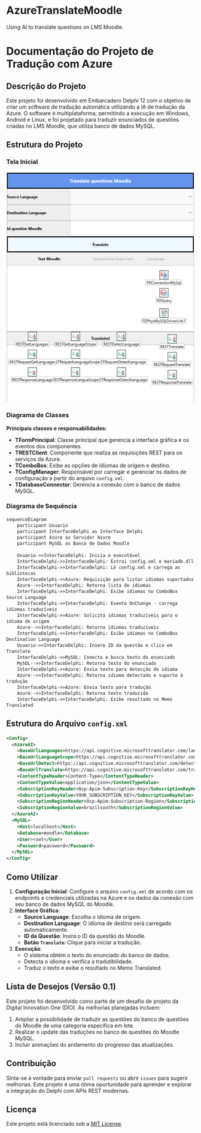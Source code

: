 # AzureTranslateMoodle
Using AI to translate questions on LMS Moodle.
# Documentação do Projeto de Tradução com Azure

## Descrição do Projeto
Este projeto foi desenvolvido em Embarcadero Delphi 12 com o objetivo de criar um software de tradução automática utilizando a IA de tradução da Azure. O software é multiplataforma, permitindo a execução em Windows, Android e Linux, e foi projetado para traduzir enunciados de questões criadas no LMS Moodle, que utiliza banco de dados MySQL.

## Estrutura do Projeto

### Tela Inicial
![Tela Inicial](assets/components-used.png)

### Diagrama de Classes

**Principais classes e responsabilidades:**
- **TFormPrincipal**: Classe principal que gerencia a interface gráfica e os eventos dos componentes.
- **TRESTClient**: Componente que realiza as requisições REST para os serviços da Azure.
- **TComboBox**: Exibe as opções de idiomas de origem e destino.
- **TConfigManager**: Responsável por carregar e gerenciar os dados de configuração a partir do arquivo `config.xml`.
- **TDatabaseConnector**: Gerencia a conexão com o banco de dados MySQL.

### Diagrama de Sequência
```mermaid
sequenceDiagram
    participant Usuario
    participant InterfaceDelphi as Interface Delphi
    participant Azure as Servidor Azure
    participant MySQL as Banco de Dados Moodle

    Usuario->>InterfaceDelphi: Inicia o executável
    InterfaceDelphi->>InterfaceDelphi: Extrai config.xml e mariadb.dll
    InterfaceDelphi->>InterfaceDelphi: Lê config.xml e carrega as bibliotecas
    InterfaceDelphi->>Azure: Requisição para listar idiomas suportados
    Azure-->>InterfaceDelphi: Retorna lista de idiomas
    InterfaceDelphi->>InterfaceDelphi: Exibe idiomas no ComboBox Source Language
    InterfaceDelphi->>InterfaceDelphi: Evento OnChange - carrega idiomas traduzíveis
    InterfaceDelphi->>Azure: Solicita idiomas traduzíveis para o idioma de origem
    Azure-->>InterfaceDelphi: Retorna idiomas traduzíveis
    InterfaceDelphi->>InterfaceDelphi: Exibe idiomas no ComboBox Destination Language
    Usuario->>InterfaceDelphi: Insere ID da questão e clica em Translate
    InterfaceDelphi->>MySQL: Conecta e busca texto do enunciado
    MySQL-->>InterfaceDelphi: Retorna texto do enunciado
    InterfaceDelphi->>Azure: Envia texto para detecção de idioma
    Azure-->>InterfaceDelphi: Retorna idioma detectado e suporte à tradução
    InterfaceDelphi->>Azure: Envia texto para tradução
    Azure-->>InterfaceDelphi: Retorna texto traduzido
    InterfaceDelphi->>InterfaceDelphi: Exibe resultado no Memo Translated
```

## Estrutura do Arquivo `config.xml`
```xml
<Config>
  <AzureAI>
    <BaseUrlLanguages>https://api.cognitive.microsofttranslator.com/languages</BaseUrlLanguages>
    <BaseUrlLanguageScope>https://api.cognitive.microsofttranslator.com/languages</BaseUrlLanguageScope>
    <BaseUrlDetect>https://api.cognitive.microsofttranslator.com/detect</BaseUrlDetect>
    <BaseUrlTranslate>https://api.cognitive.microsofttranslator.com/translate</BaseUrlTranslate>
    <ContentTypeHeader>Content-Type</ContentTypeHeader>
    <ContentTypeValue>application/json</ContentTypeValue>
    <SubscriptionKeyHeader>Ocp-Apim-Subscription-Key</SubscriptionKeyHeader>
    <SubscriptionKeyValue>YOUR_SUBSCRIPTION_KEY</SubscriptionKeyValue>
    <SubscriptionRegionHeader>Ocp-Apim-Subscription-Region</SubscriptionRegionHeader>
    <SubscriptionRegionValue>brazilsouth</SubscriptionRegionValue>
  </AzureAI>
  <MySQL>
    <Host>localhost</Host>
    <Database>moodle</Database>
    <User>root</User>
    <Password>password</Password>
  </MySQL>
</Config>
```

## Como Utilizar
1. **Configuração Inicial**: Configure o arquivo `config.xml` de acordo com os endpoints e credenciais utilizadas na Azure e os dados da conexão com seu banco de dados MySQL do Moodle.
2. **Interface Gráfica**:
   - **Source Language**: Escolha o idioma de origem.
   - **Destination Language**: O idioma de destino será carregado automaticamente.
   - **ID da Questão**: Insira o ID da questão do Moodle.
   - **Botão `Translate`**: Clique para iniciar a tradução.
3. **Execução**:
   - O sistema obtém o texto do enunciado do banco de dados.
   - Detecta o idioma e verifica a tradutibilidade.
   - Traduz o texto e exibe o resultado no Memo Translated.

## Lista de Desejos (Versão 0.1)
Este projeto foi desenvolvido como parte de um desafio de projeto da Digital Innovation One (DIO). As melhorias planejadas incluem:
1. Ampliar a possibilidade de traduzir as questões do banco de questões do Moodle de uma categoria específica em lote.
2. Realizar o update das traduções no banco de questões do Moodle MySQL.
3. Incluir animações do andamento do progresso das atualizações.

## Contribuição
Sinta-se à vontade para enviar `pull requests` ou abrir `issues` para sugerir melhorias. Este projeto é uma ótima oportunidade para aprender e explorar a integração do Delphi com APIs REST modernas.

## Licença
Este projeto está licenciado sob a [MIT License](LICENSE).



